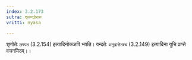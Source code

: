 ```yaml
---
index: 3.2.173
sutra: शृवन्द्योरारुः
vritti: nyasa

---
```

शृणोतेः `लषपत` (3.2.154) इत्यादिनोकञपि भवति। वन्दतेः `अनुदात्तेतश्च` (3.2.149) इत्यादिना युचि प्राप्ते वचनमिदम्।।